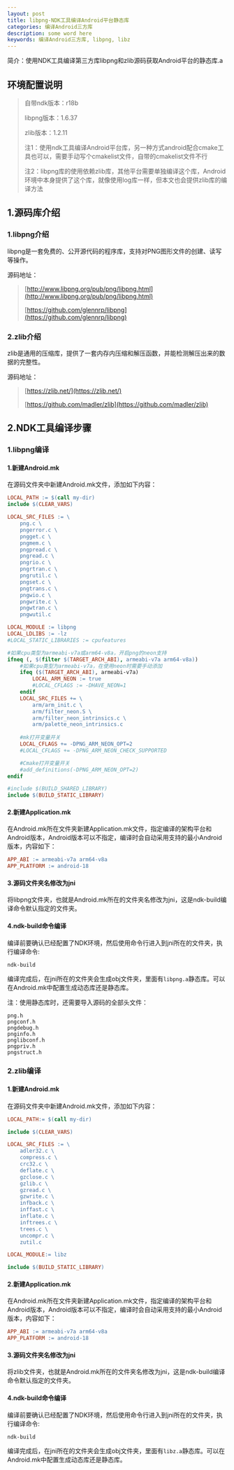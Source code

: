 ```yaml
---
layout: post
title: libpng-NDK工具编译Android平台静态库
categories: 编译Android三方库
description: some word here
keywords: 编译Android三方库, libpng, libz
---
```


简介：使用NDK工具编译第三方库libpng和zlib源码获取Android平台的静态库.a

## 环境配置说明

> 自带ndk版本：r18b
>
> libpng版本：1.6.37
>
> zlib版本：1.2.11
>
> 注1：使用ndk工具编译Android平台库，另一种方式android配合cmake工具也可以，需要手动写个cmakelist文件，自带的cmakelist文件不行
>
> 注2：libpng库的使用依赖zlib库，其他平台需要单独编译这个库，Android环境中本身提供了这个库，就像使用log库一样，但本文也会提供zlib库的编译方法

## 1.源码库介绍

### 1.libpng介绍

libpng是一套免费的、公开源代码的程序库，支持对PNG图形文件的创建、读写等操作。

源码地址：

> [http://www.libpng.org/pub/png/libpng.html](http://www.libpng.org/pub/png/libpng.html)
>
> [https://github.com/glennrp/libpng](https://github.com/glennrp/libpng)

### 2.zlib介绍

zlib是通用的压缩库，提供了一套内存内压缩和解压函数，并能检测解压出来的数据的完整性。

源码地址：

> [https://zlib.net/](https://zlib.net/)
>
> [https://github.com/madler/zlib](https://github.com/madler/zlib)

## 2.NDK工具编译步骤

### 1.libpng编译

#### 1.新建Android.mk

在源码文件夹中新建Android.mk文件，添加如下内容：

```makefile
LOCAL_PATH := $(call my-dir)
include $(CLEAR_VARS)

LOCAL_SRC_FILES := \
    png.c \
    pngerror.c \
    pngget.c \
    pngmem.c \
    pngpread.c \
    pngread.c \
    pngrio.c \
    pngrtran.c \
    pngrutil.c \
    pngset.c \
    pngtrans.c \
    pngwio.c \
    pngwrite.c \
    pngwtran.c \
    pngwutil.c

LOCAL_MODULE := libpng
LOCAL_LDLIBS := -lz
#LOCAL_STATIC_LIBRARIES := cpufeatures

#如果cpu类型为armeabi-v7a或arm64-v8a，开启png的neon支持
ifneq (, $(filter $(TARGET_ARCH_ABI), armeabi-v7a arm64-v8a))
    #如果cpu类型为armeabi-v7a，在使用neon时需要手动添加
    ifeq ($(TARGET_ARCH_ABI), armeabi-v7a)
        LOCAL_ARM_NEON := true
        #LOCAL_CFLAGS := -DHAVE_NEON=1
    endif
    LOCAL_SRC_FILES += \
        arm/arm_init.c \
        arm/filter_neon.S \
        arm/filter_neon_intrinsics.c \
        arm/palette_neon_intrinsics.c
        
    #mk打开变量开关
    LOCAL_CFLAGS += -DPNG_ARM_NEON_OPT=2
    #LOCAL_CFLAGS += -DPNG_ARM_NEON_CHECK_SUPPORTED

    #Cmake打开变量开关
    #add_definitions(-DPNG_ARM_NEON_OPT=2) 
endif

#include $(BUILD_SHARED_LIBRARY)
include $(BUILD_STATIC_LIBRARY)
```

#### 2.新建Application.mk

在Android.mk所在文件夹新建Application.mk文件，指定编译的架构平台和Android版本，Android版本可以不指定，编译时会自动采用支持的最小Android版本，内容如下：

```makefile
APP_ABI := armeabi-v7a arm64-v8a
APP_PLATFORM := android-18
```

#### 3.源码文件夹名修改为jni

将libpng文件夹，也就是Android.mk所在的文件夹名修改为jni，这是ndk-build编译命令默认指定的文件夹。

#### 4.ndk-build命令编译

编译前要确认已经配置了NDK环境，然后使用命令行进入到jni所在的文件夹，执行编译命令:

```
ndk-build
```

编译完成后，在jni所在的文件夹会生成obj文件夹，里面有`libpng.a`静态库。可以在Android.mk中配置生成动态库还是静态库。

注：使用静态库时，还需要导入源码的全部头文件：

```
png.h
pngconf.h
pngdebug.h
pnginfo.h
pnglibconf.h
pngpriv.h
pngstruct.h
```

### 2.zlib编译

#### 1.新建Android.mk

在源码文件夹中新建Android.mk文件，添加如下内容：

```makefile
LOCAL_PATH:= $(call my-dir)  

include $(CLEAR_VARS)  

LOCAL_SRC_FILES := \
    adler32.c \
    compress.c \
    crc32.c \
    deflate.c \
    gzclose.c \
    gzlib.c \
    gzread.c \
    gzwrite.c \
    infback.c \
    inffast.c \
    inflate.c \
    inftrees.c \
    trees.c \
    uncompr.c \
    zutil.c  

LOCAL_MODULE:= libz  

include $(BUILD_STATIC_LIBRARY)
```

#### 2.新建Application.mk

在Android.mk所在文件夹新建Application.mk文件，指定编译的架构平台和Android版本，Android版本可以不指定，编译时会自动采用支持的最小Android版本，内容如下：

```makefile
APP_ABI := armeabi-v7a arm64-v8a
APP_PLATFORM := android-18
```

#### 3.源码文件夹名修改为jni

将zlib文件夹，也就是Android.mk所在的文件夹名修改为jni，这是ndk-build编译命令默认指定的文件夹。

#### 4.ndk-build命令编译

编译前要确认已经配置了NDK环境，然后使用命令行进入到jni所在的文件夹，执行编译命令:

```
ndk-build
```

编译完成后，在jni所在的文件夹会生成obj文件夹，里面有`libz.a`静态库。可以在Android.mk中配置生成动态库还是静态库。